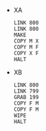 - XA
    ```
    LINK 800
    LINK 800
    MAKE
    COPY M X
    COPY M F
    COPY X F
    HALT
    ```
- XB
    ```
    LINK 800
    LINK 799
    GRAB 199
    COPY F M
    COPY F M
    WIPE
    HALT
    ```